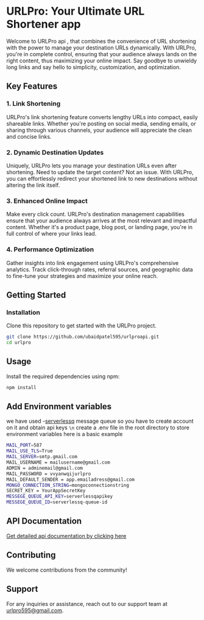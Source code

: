 
# URLPro: Your Ultimate URL Shortener app

Welcome to URLPro api , that combines the convenience of URL shortening with the power to manage your destination URLs dynamically. With URLPro, you're in complete control, ensuring that your audience always lands on the right content, thus maximizing your online impact. Say goodbye to unwieldy long links and say hello to simplicity, customization, and optimization.

## Key Features

### 1. Link Shortening
URLPro's link shortening feature converts lengthy URLs into compact, easily shareable links. Whether you're posting on social media, sending emails, or sharing through various channels, your audience will appreciate the clean and concise links.

### 2. Dynamic Destination Updates
Uniquely, URLPro lets you manage your destination URLs even after shortening. Need to update the target content? Not an issue. With URLPro, you can effortlessly redirect your shortened link to new destinations without altering the link itself.

### 3. Enhanced Online Impact
Make every click count. URLPro's destination management capabilities ensure that your audience always arrives at the most relevant and impactful content. Whether it's a product page, blog post, or landing page, you're in full control of where your links lead.

### 4. Performance Optimization
Gather insights into link engagement using URLPro's comprehensive analytics. Track click-through rates, referral sources, and geographic data to fine-tune your strategies and maximize your online reach.

## Getting Started
### Installation

Clone this repository to get started with the URLPro project.

```bash
git clone https://github.com/ubaidpatel595/urlproapi.git
cd urlpro
```
## Usage
Install the required dependencies using npm:
```bash
npm install
```
## Add Environment variables
we have used -[serverlessq](https://app.serverlessq.com/) message queue so you have to create account on it and obtain api keys ``\n``
create a .env file in the root directory to store environment variables here is a basic example 
```bash
MAIL_PORT=587
MAIL_USE_TLS=True
MAIL_SERVER=smtp.gmail.com
MAIL_USERNAME = mailusername@gmail.com
ADMIN = adminemail@gmail.com
MAIL_PASSWORD = vvyanwqijurlpro
MAIL_DEFAULT_SENDER = app.emailadress@gmail.com
MONGO_CONNECTION_STRING=mongoconnectionstring
SECRET_KEY = YourAppSecretKey
MESSEGE_QUEUE_API_KEY=serverlessqapikey
MESSEGE_QUEUE_ID=serverlessq-queue-id
```

## API Documentation

[Get detailed api documentation by clicking here](https://urlprov1.vercel.app)

 
## Contributing
We welcome contributions from the community!

## Support
For any inquiries or assistance, reach out to our support team at urlpro595@gmail.com.
